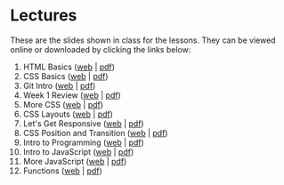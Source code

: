 # Lectures

These are the slides shown in class for the lessons. They can be viewed online
or downloaded by clicking the links below:

1. HTML Basics ([web][1-web] | [pdf][1-pdf])
2. CSS Basics ([web][2-web] | [pdf][2-pdf])
3. Git Intro ([web][3-web] | [pdf][3-pdf])
4. Week 1 Review ([web][4-web] | [pdf][4-pdf])
5. More CSS ([web][5-web] | [pdf][5-pdf])
6. CSS Layouts ([web][6-web] | [pdf][6-pdf])
7. Let's Get Responsive ([web][7-web] | [pdf][7-pdf])
8. CSS Position and Transition ([web][8-web] | [pdf][8-pdf])
9. Intro to Programming ([web][9-web] | [pdf][9-pdf])
10. Intro to JavaScript ([web][10-web] | [pdf][10-pdf])
11. More JavaScript ([web][11-web] | [pdf][11-pdf])
12. Functions ([web][12-web] | [pdf][12-pdf])

[1-web]: https://fewd-sg.github.io/lectures/1-html-basics/
[1-pdf]: https://github.com/fewd-sg/lectures/releases/download/1/1-html-basics.pdf
[2-web]: https://fewd-sg.github.io/lectures/2-css-basics/
[2-pdf]: https://github.com/fewd-sg/lectures/releases/download/2/2-css-basics.pdf
[3-web]: https://fewd-sg.github.io/lectures/3-git-intro/
[3-pdf]: https://github.com/fewd-sg/lectures/releases/download/3/3-git-intro.pdf
[4-web]: https://fewd-sg.github.io/lectures/4-week-1-review/
[4-pdf]: https://github.com/fewd-sg/lectures/releases/download/4/4-week-1-review.pdf
[5-web]: https://fewd-sg.github.io/lectures/5-more-css/
[5-pdf]: https://github.com/fewd-sg/lectures/releases/download/5/5-more-css.pdf
[6-web]: https://fewd-sg.github.io/lectures/6-css-layouts/
[6-pdf]: https://github.com/fewd-sg/lectures/releases/download/6/6-css-layouts.pdf
[7-web]: https://fewd-sg.github.io/lectures/7-responsive/
[7-pdf]: https://github.com/fewd-sg/lectures/releases/download/7/7-responsive.pdf
[8-web]: https://fewd-sg.github.io/lectures/8-position-transition/
[8-pdf]: https://github.com/fewd-sg/lectures/releases/download/8/8-position-transition.pdf
[9-web]: https://fewd-sg.github.io/lectures/9-intro-to-programming/
[9-pdf]: https://github.com/fewd-sg/lectures/releases/download/9/9-intro-to-programming.pdf
[10-web]: https://fewd-sg.github.io/lectures/10-intro-to-javascript/
[10-pdf]: https://github.com/fewd-sg/lectures/releases/download/10/10-intro-to-javascript.pdf
[11-web]: https://fewd-sg.github.io/lectures/11-more-javascript/
[11-pdf]: https://github.com/fewd-sg/lectures/releases/download/11/11-more-javascript.pdf
[12-web]: https://fewd-sg.github.io/lectures/12-functions/
[12-pdf]: https://github.com/fewd-sg/lectures/releases/download/12/12-functions.pdf
